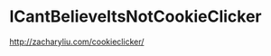 ICantBelieveItsNotCookieClicker
===============================

http://zacharyliu.com/cookieclicker/
